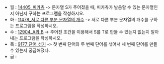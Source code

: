 - 월 : [14405_피카츄](https://www.acmicpc.net/problem/14405) -> 문자열 S가 주어졌을 때, 피카츄가 발음할 수 있는 문자열인지 아닌지 구하는 프로그램을 작성하시오.
- 화 : [11478_서로 다른 부분 문자열의 개수](https://www.acmicpc.net/problem/11478) -> 서로 다른 부분 문자열의 개수를 구하는 프로그램을 작성하시오.
- 수 : [12904_A와 B](https://www.acmicpc.net/problem/12904) -> 주어진 조건을 이용해서 S를 T로 만들 수 있는지 없는지 알아내는 프로그램을 작성하시오. 
- 목 : [9177_단어 섞기](https://www.acmicpc.net/problem/9177) -> 첫 번째 단어와 두 번째 단어를 섞어서 세 번째 단어를 만들 수 있는지 궁금해졌다.
- 금 : 

<!-- [2178_미로 탐색](https://www.acmicpc.net/problem/2178) -> (1, 1)에서 출발하여 (N, M)의 위치로 이동할 때 지나야 하는 최소의 칸 수를 구하는 프로그램을 작성하시오. -->
